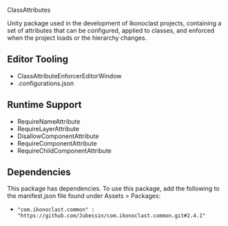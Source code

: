 ClassAttributes

Unity package used in the development of Ikonoclast projects, containing a set of attributes that can be configured, applied to classes, and enforced when the project loads or the hierarchy changes.

## Editor Tooling

- ClassAttributeEnforcerEditorWindow
- .configurations.json

## Runtime Support

- RequireNameAttribute
- RequireLayerAttribute
- DisallowComponentAttribute
- RequireComponentAttribute
- RequireChildComponentAttribute

## Dependencies

This package has dependencies. To use this package, add the following to the manifest.json file found under Assets > Packages:

* `"com.ikonoclast.common" : "https://github.com/Jubessin/com.ikonoclast.common.git#2.4.1"`
